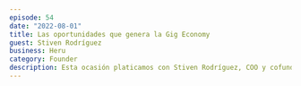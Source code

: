 ```yaml
---
episode: 54
date: "2022-08-01"
title: Las oportunidades que genera la Gig Economy
guest: Stiven Rodríguez
business: Heru
category: Founder
description: Esta ocasión platicamos con Stiven Rodríguez, COO y cofundador de Heru, la plataforma de impuestos para la Gig Economy. Charlamos sobre las diferencias de los mercados regionales, otra gran historia de pivoteo, recursos que todo emprendedor debe consultar, y sobre cómo escaló Uber en Latinoamérica.
---
```

